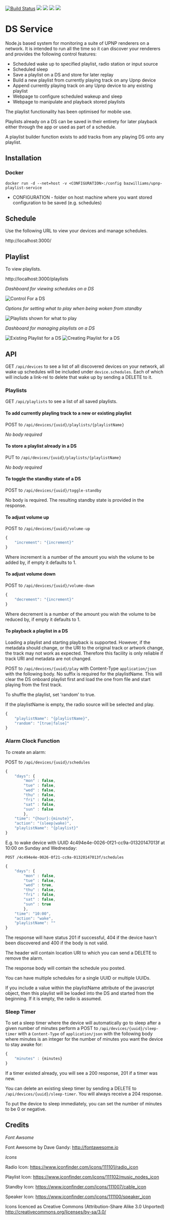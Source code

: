 [![Build Status](https://travis-ci.org/bazwilliams/upnp-playlist-service.svg?branch=master)](https://travis-ci.org/bazwilliams/upnp-playlist-service) [![](https://images.microbadger.com/badges/image/bazwilliams/upnp-playlist-service.svg)](http://microbadger.com/images/bazwilliams/upnp-playlist-service "Get your own image badge on microbadger.com") [![](https://images.microbadger.com/badges/version/bazwilliams/upnp-playlist-service.svg)](http://microbadger.com/images/bazwilliams/upnp-playlist-service "Get your own version badge on microbadger.com") [![](https://images.microbadger.com/badges/commit/bazwilliams/upnp-playlist-service.svg)](http://microbadger.com/images/bazwilliams/upnp-playlist-service "Get your own commit badge on microbadger.com") [![](https://images.microbadger.com/badges/license/bazwilliams/upnp-playlist-service.svg)](http://microbadger.com/images/bazwilliams/upnp-playlist-service "Get your own license badge on microbadger.com")

# DS Service

Node.js based system for monitoring a suite of UPNP renderers on a network. It is intended to run all the time so it can discover your renderers and provides the following control features:

* Scheduled wake up to specified playlist, radio station or input source
* Scheduled sleep
* Save a playlist on a DS and store for later replay
* Build a new playlist from currently playing track on any Upnp device
* Append currently playing track on any Upnp device to any existing playlist
* Webpage to configure scheduled wakeup and sleep
* Webpage to manipulate and playback stored playlists

The playlist functionality has been optimised for mobile use. 

Playlists already on a DS can be saved in their entirety for later playback either through the app or used as part of a schedule. 

A playlist builder function exists to add tracks from any playing DS onto any playlist. 

## Installation

### Docker

```
docker run -d --net=host -v <CONFIGURATION>:/config bazwilliams/upnp-playlist-service
```

* CONFIGURATION - folder on host machine where you want stored configuration to be saved (e.g. schedules)

## Schedule

Use the following URL to view your devices and manage schedules. 

http://localhost:3000/

## Playlist

To view playlists.

http://localhost:3000/playlists

*Dashboard for viewing schedules on a DS*

![Control For a DS](https://raw.githubusercontent.com/bazwilliams/upnp-playlist-service/master/docs/control-ui-screenshot.png)

*Options for setting what to play when being woken from standby*

![Playlists shown for what to play](https://raw.githubusercontent.com/bazwilliams/upnp-playlist-service/master/docs/what-to-play-screenshot.png)

*Dashboard for managing playlists on a DS*

![Existing Playlist for a DS](https://raw.githubusercontent.com/bazwilliams/upnp-playlist-service/master/docs/playlist-ui-screenshot.png)
![Creating Playlist for a DS](https://raw.githubusercontent.com/bazwilliams/upnp-playlist-service/master/docs/playlist-ui-create-screenshot.png)

## API

GET `/api/devices` to see a list of all discovered devices on your network, all wake up schedules will be included under `device.schedules`. Each of which will include a link-rel to delete that wake up by sending a DELETE to it. 

### Playlists

GET `/api/playlists` to see a list of all saved playlists. 

#### To add currently playling track to a new or existing playlist

POST to `/api/devices/{uuid}/playlists/{playlistName}`

_No body required_

#### To store a playlist already in a DS

PUT to `/api/devices/{uuid}/playlists/{playlistName}`

_No body required_

#### To toggle the standby state of a DS

POST to `/api/devices/{uuid}/toggle-standby`

No body is required. The resulting standby state is provided in the response. 

#### To adjust volume up

POST to `/api/devices/{uuid}/volume-up`

```javascript
{
    "increment": "{increment}"
}
```

Where increment is a number of the amount you wish the volume to be added by, if empty it defaults to 1. 

#### To adjust volume down

POST to `/api/devices/{uuid}/volume-down`

```javascript
{
    "decrement": "{increment}"
}
```

Where decrement is a number of the amount you wish the volume to be reduced by, if empty it defaults to 1. 

#### To playback a playlist in a DS

Loading a playlist and starting playback is supported. However, if the metadata should change, or the URI to the original track or artwork change, the track may not work as expected. Therefore this facility is only reliable if track URI and metadata are not changed. 

POST to `/api/devices/{uuid}/play` with Content-Type `application/json` with the following body. No suffix is required for the playlistName. This will clear the DS onboard playlist first and load the one from file and start playing from the first track. 

To shuffle the playlist, set 'random' to true. 

If the playlistName is empty, the radio source will be selected and play. 

```javascript
{
    "playlistName": "{playlistName}",
    "random": "[true|false]"
}
```

### Alarm Clock Function

To create an alarm:

POST to `/api/devices/{uuid}/schedules`

```javascript
{
    "days": {
    	"mon" : false,
    	"tue" : false,
    	"wed" : false,
    	"thu" : false,
    	"fri" : false,
    	"sat" : false,
    	"sun" : false
    	},
    "time": "{hour}:{minute}",
    "action": "(sleep|wake)",
    "playlistName": "{playlist}"
}
```

E.g. to wake device with UUID 4c494e4e-0026-0f21-cc9a-01320147013f at 10:00 on Sunday and Wednesday: 

`POST /4c494e4e-0026-0f21-cc9a-01320147013f/schedules`

```javascript
{
    "days": {
    	"mon" : false,
    	"tue" : false,
    	"wed" : true,
    	"thu" : false,
    	"fri" : false,
    	"sat" : false,
    	"sun" : true
    	},
    "time": "10:00",
    "action": "wake",
    "playlistName": ""
}
```

The response will have status 201 if successful, 404 if the device hasn't been discovered and 400 if the body is not valid. 

The header will contain location URI to which you can send a DELETE to remove the alarm. 

The response body will contain the schedule you posted. 

You can have multiple schedules for a single UUID or multiple UUIDs. 

If you include a value within the playlistName attribute of the javascript object, then this playlist will be loaded into the DS and started from the beginning. If it is empty, the radio is assumed. 

### Sleep Timer

To set a sleep timer where the device will automatically go to sleep after a given number of minutes perform a POST to `/api/devices/{uuid}/sleep-timer` with a `Content-Type` of `application/json` with the following body where minutes is an integer for the number of minutes you want the device to stay awake for:

```javascript
{
    "minutes" : {minutes}
}
```

If a timer existed already, you will see a 200 response, 201 if a timer was new. 

You can delete an existing sleep timer by sending a DELETE to `/api/devices/{uuid}/sleep-timer`. You will always receive a 204 response. 

To put the device to sleep immediately, you can set the number of minutes to be 0 or negative. 

## Credits

*Font Awsome*

Font Awesome by Dave Gandy: http://fontawesome.io

*Icons*

Radio Icon: https://www.iconfinder.com/icons/111101/radio_icon

Playlist Icon: https://www.iconfinder.com/icons/111102/music_nodes_icon

Standby Icon: https://www.iconfinder.com/icons/111007/cable_icon

Speaker Icon: https://www.iconfinder.com/icons/111100/speaker_icon

Icons licenced as Creative Commons (Attribution-Share Alike 3.0 Unported) 
http://creativecommons.org/licenses/by-sa/3.0/
